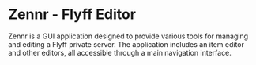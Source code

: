 # Zennr - Flyff Editor

Zennr is a GUI application designed to provide various tools for managing and editing a Flyff private server. The application includes an item editor and other editors, all accessible through a main navigation interface.